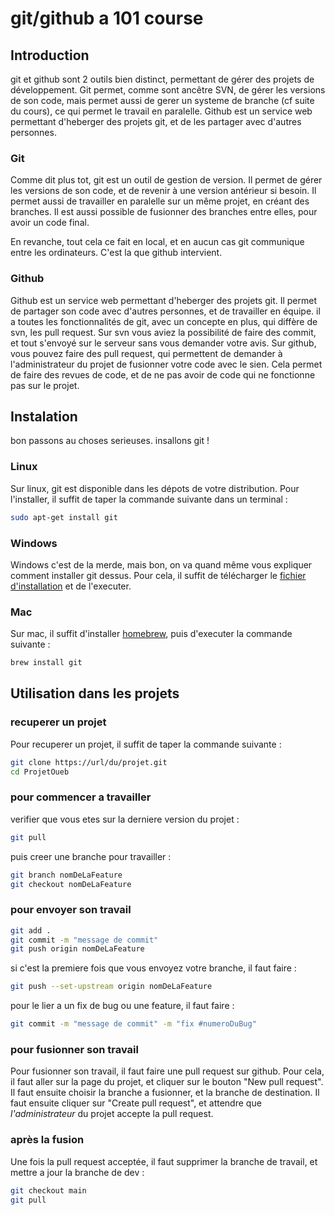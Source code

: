 # git/github a 101 course

## Introduction

git et github sont 2 outils bien distinct, permettant de gérer des projets de développement. Git permet, comme sont ancêtre SVN, de gérer les versions de son code, mais permet aussi de gerer un systeme de branche (cf suite du cours), ce qui permet le travail en paralelle. Github est un service web permettant d'heberger des projets git, et de les partager avec d'autres personnes.

### Git

Comme dit plus tot, git est un outil de gestion de version. Il permet de gérer les versions de son code, et de revenir à une version antérieur si besoin. Il permet aussi de travailler en paralelle sur un même projet, en créant des branches. Il est aussi possible de fusionner des branches entre elles, pour avoir un code final.

En revanche, tout cela ce fait en local, et en aucun cas git communique entre les ordinateurs. C'est la que github intervient.

### Github

Github est un service web permettant d'heberger des projets git. Il permet de partager son code avec d'autres personnes, et de travailler en équipe. il a toutes les fonctionnalités de git, avec un concepte en plus, qui diffère de svn, les pull request. Sur svn vous aviez la possibilité de faire des commit, et tout s'envoyé sur le serveur sans vous demander votre avis. Sur github, vous pouvez faire des pull request, qui permettent de demander à l'administrateur du projet de fusionner votre code avec le sien. Cela permet de faire des revues de code, et de ne pas avoir de code qui ne fonctionne pas sur le projet.

## Instalation

bon passons au choses serieuses. insallons git !

### Linux

Sur linux, git est disponible dans les dépots de votre distribution. Pour l'installer, il suffit de taper la commande suivante dans un terminal :

```bash
sudo apt-get install git
```

### Windows

Windows c'est de la merde, mais bon, on va quand même vous expliquer comment installer git dessus. Pour cela, il suffit de télécharger le [fichier d'installation](https://git-scm.com/download/win) et de l'executer.

### Mac

Sur mac, il suffit d'installer [homebrew](http://brew.sh/), puis d'executer la commande suivante :

```bash
brew install git
```

## Utilisation dans les projets

### recuperer un projet

Pour recuperer un projet, il suffit de taper la commande suivante :

```bash
git clone https://url/du/projet.git
cd ProjetOueb
```

### pour commencer a travailler

verifier que vous etes sur la derniere version du projet :

```bash
git pull
```

puis creer une branche pour travailler :

```bash
git branch nomDeLaFeature
git checkout nomDeLaFeature
```

### pour envoyer son travail

```bash
git add .
git commit -m "message de commit"
git push origin nomDeLaFeature
```

si c'est la premiere fois que vous envoyez votre branche, il faut faire :

```bash
git push --set-upstream origin nomDeLaFeature
```

pour le lier a un fix de bug ou une feature, il faut faire :

```bash
git commit -m "message de commit" -m "fix #numeroDuBug"
```

### pour fusionner son travail

Pour fusionner son travail, il faut faire une pull request sur github. Pour cela, il faut aller sur la page du projet, et cliquer sur le bouton "New pull request". Il faut ensuite choisir la branche a fusionner, et la branche de destination. Il faut ensuite cliquer sur "Create pull request", et attendre que *l'administrateur* du projet accepte la pull request.

### après la fusion

Une fois la pull request acceptée, il faut supprimer la branche de travail, et mettre a jour la branche de dev :

```bash
git checkout main
git pull
```

